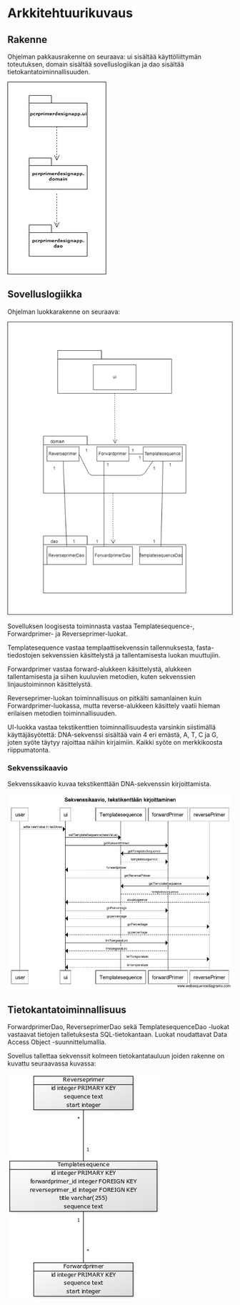 # Arkkitehtuurikuvaus

## Rakenne

Ohjelman pakkausrakenne on seuraava: ui sisältää käyttöliittymän toteutuksen, domain sisältää sovelluslogiikan ja dao sisältää tietokantatoiminnallisuuden.

<img src="https://github.com/Karttune/otm-harjoitustyo/blob/master/dokumentaatio/pakkausrakenne.jpg">

## Sovelluslogiikka
Ohjelman luokkarakenne on seuraava:

<img src="https://github.com/Karttune/otm-harjoitustyo/blob/master/dokumentaatio/luokkajapakkauskaavio.png">

Sovelluksen loogisesta toiminnasta vastaa Templatesequence-, Forwardprimer- ja Reverseprimer-luokat. 

Templatesequence vastaa templaattisekvenssin tallennuksesta, fasta-tiedostojen sekvenssien käsittelystä ja tallentamisesta luokan muuttujiin. 

Forwardprimer vastaa forward-alukkeen käsittelystä, alukkeen tallentamisesta ja siihen kuuluvien metodien, kuten sekvenssien linjaustoiminnon käsittelystä.

Reverseprimer-luokan toiminnallisuus on pitkälti samanlainen kuin Forwardprimer-luokassa, mutta reverse-alukkeen käsittely vaatii hieman erilaisen metodien toiminnallisuuden.

UI-luokka vastaa tekstikenttien toiminnallisuudesta varsinkin siistimällä käyttäjäsyötettä: DNA-sekvenssi sisältää vain 4 eri emästä, A, T, C ja G, joten syöte täytyy rajoittaa näihin kirjaimiin. Kaikki syöte on merkkikoosta riippumatonta.

### Sekvenssikaavio

Sekvenssikaavio kuvaa tekstikenttään DNA-sekvenssin kirjoittamista.

<img src="https://github.com/Karttune/otm-harjoitustyo/blob/master/dokumentaatio/Sekvenssikaavio.png">

## Tietokantatoiminnallisuus

ForwardprimerDao, ReverseprimerDao sekä TemplatesequenceDao -luokat vastaavat tietojen talletuksesta SQL-tietokantaan. Luokat noudattavat Data Access Object -suunnittelumallia. 

Sovellus tallettaa sekvenssit kolmeen tietokantatauluun joiden rakenne on kuvattu seuraavassa kuvassa:

<img src="https://github.com/Karttune/otm-harjoitustyo/blob/master/dokumentaatio/tietokantakaavio.jpg">
